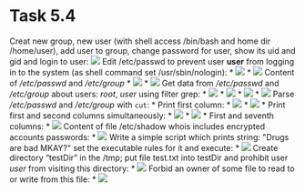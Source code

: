 # Task 5.4

Creat new group, new user (with shell access /bin/bash and home dir /home/user), add user to group, change password for user, show its uid and gid and login to user:
![](https://i.imgur.com/9Vwavvx.png)
Edit /etc/passwd to prevent user **user** from logging in to the system (as shell command set /usr/sbin/nologin):
	* ![](https://i.imgur.com/CFHMAng.png)
	* ![](https://i.imgur.com/2Csmt68.png)
Content of */etc/passwd* and */etc/group*
	* ![](https://i.imgur.com/fV7Imhc.png)
	* ![](https://i.imgur.com/fV3AvCo.png)
Get data from */etc/passwd* and */etc/group* about users: *root*, *user* using  filter grep:
	* ![](https://i.imgur.com/H8srSWk.png)
	* ![](https://i.imgur.com/DWbueeH.png)
	* ![](https://i.imgur.com/wRDjE3i.png)
	* ![](https://i.imgur.com/Xn9l1lq.png)
Parse */etc/passwd* and */etc/group* with ```cut```:
	* Print first column:
		* ![](https://i.imgur.com/P1EEVzV.png)
		* ![](https://i.imgur.com/WXlL3HP.png)
	* Print first and second columns simultaneously:
		* ![](https://i.imgur.com/mM6kIxN.png)
		* ![](https://i.imgur.com/TiR4qJF.png)
	* First and seventh columns:
		* ![](https://i.imgur.com/YCCkS2S.png)
Content of file /etc/shadow whois includes encrypted accounts passwords:
	* ![](https://i.imgur.com/Z03D134.png)
Write a simple script which prints string: "Drugs are bad MKAY?" set the executable rules for it and execute:
	* ![](https://i.imgur.com/zPDVuif.png)
Create directory “testDir” in the /tmp; put file test.txt into testDir and prohibit user *user* from visiting this directory:
	* ![](https://i.imgur.com/aTtTOXW.png)
Forbid an owner of some file to read to or write from this file:
	* ![](https://i.imgur.com/JHOTL9B.png) 

